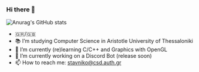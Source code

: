 ### Hi there 👋

![Anurag's GitHub stats](https://github-readme-stats.vercel.app/api?username=StavrosNik4&show_icons=true&theme=transparent)

- 🇬🇷/🇬🇧 
- 📚 I’m studying Computer Science in Aristotle University of Thessaloniki
- 🌱 I’m currently (re)learning C/C++ and Graphics with OpenGL
- 🔭 I’m currently working on a Discord Bot (release soon)
- 📫 How to reach me: stavniko@csd.auth.gr

<!--
**StavrosNik4/StavrosNik4** is a ✨ _special_ ✨ repository because its `README.md` (this file) appears on your GitHub profile.

Here are some ideas to get you started:

- 🔭 I’m currently working on ...
- 🌱 I’m currently learning ...
- 👯 I’m looking to collaborate on ...
- 🤔 I’m looking for help with ...
- 💬 Ask me about ...
- 📫 How to reach me: ...
- 😄 Pronouns: ...
- ⚡ Fun fact: ...
-->
